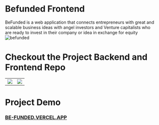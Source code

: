 # Befunded Frontend 

 BeFunded is a web application that connects entrepreneurs with great and scalable business ideas with angel investors and Venture capitalists who are ready to invest in their company or idea in exchange for equity
 ![befunded](https://user-images.githubusercontent.com/100171190/202894029-c32d9ab0-119a-4ee3-a3a6-e80638388403.PNG)

 # Checkout the Project Backend and Frontend Repo
  <table>
  <tr >
    <td>
      <a href="https://github.com/adelabuadeleke/befunded"><img src="https://github-readme-stats.vercel.app/api/pin/?username=adelabuadeleke&repo=befunded" /></a>
    </td>
     <td>
      <a href="https://github.com/emilance/befunded"><img src="https://github-readme-stats.vercel.app/api/pin/?username=emilance&repo=befunded" /></a>
    </td>
  </tr>
  </table>
  
  # Project Demo
 
   ### <a href="https://be-funded.vercel.app">BE-FUNDED.VERCEL.APP<a/>
   
  
  
